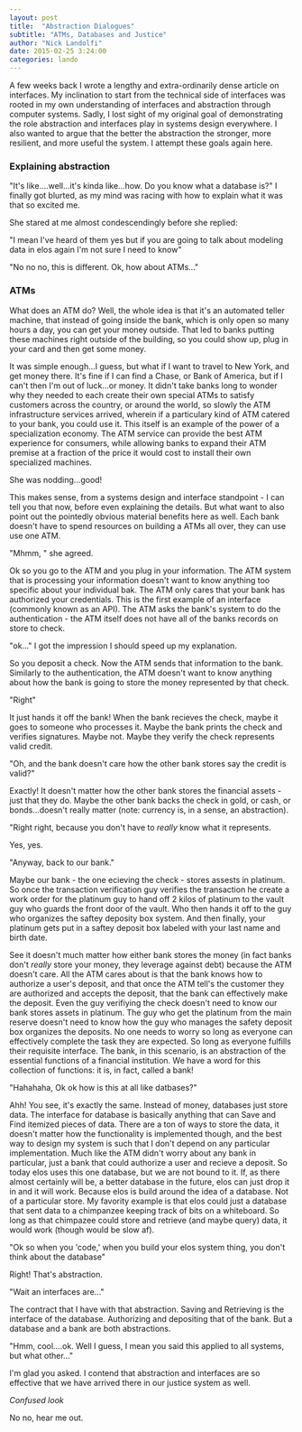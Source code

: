 ```yaml
---
layout: post
title:  "Abstraction Dialogues"
subtitle: "ATMs, Databases and Justice"
author: "Nick Landolfi"
date: 2015-02-25 3:24:00
categories: lando
---
```


A few weeks back I wrote a lengthy and extra-ordinarily dense article on interfaces. My inclination to start from the technical side of interfaces was rooted in my own understanding of interfaces and abstraction through computer systems. Sadly, I lost sight of my original goal of demonstrating the role abstraction and interfaces play in systems design everywhere. I also wanted to argue that the better the abstraction the stronger, more resilient, and more useful the system. I attempt these goals again here.

### Explaining abstraction

"It's like....well...it's kinda like...how. Do you know what a database is?" I finally got blurted, as my mind was racing with how to explain what it was that so excited me.

She stared at me almost condescendingly before she replied:

"I mean I've heard of them yes but if you are going to talk about modeling data in elos again I'm not sure I need to know"

"No no no, this is different. Ok, how about ATMs..."

### ATMs

What does an ATM do? Well, the whole idea is that it's an automated teller machine, that instead of going inside the bank, which is only open so many hours a day, you can get your money outside. That led to banks putting these machines right outside of the building, so you could show up, plug in your card and then get some money.

It was simple enough...I guess, but what if I want to travel to New York, and get money there. It's fine if I can find a Chase, or Bank of America, but if I can't then I'm out of luck...or money. It didn't take banks long to wonder why they needed to each create their own special ATMs to satisfy customers across the country, or around the world, so slowly the ATM infrastructure services arrived, wherein if a particulary kind of ATM catered to your bank, you could use it. This itself is an example of the power of a specialization economy. The ATM service can provide the best ATM experience for consumers, while allowing banks to expand their ATM premise at a fraction of the price it would cost to install their own specialized machines.

She was nodding...good!

This makes sense, from a systems design and interface standpoint - I can tell you that now, before even explaining the details. But what want to also point out the pointedly obvious material benefits here as well. Each bank doesn't have to spend resources on building a ATMs all over, they can use use one ATM.

"Mhmm, " she agreed.

Ok so you go to the ATM and you plug in your information. The ATM system that is processing your information doesn't want to know anything too specific about your individual bak. The ATM only cares that your bank has authorized your credentials. This is the first example of an interface (commonly known as an API). The ATM asks the bank's system to do the authentication - the ATM itself does not have all of the banks records on store to check.

"ok..." I got the impression I should speed up my explanation.

So you deposit a check. Now the ATM sends that information to the bank. Similarly to the authentication, the ATM doesn't want to know anything about how the bank is going to store the money represented by that check.

"Right"


It just hands it off the bank! When the bank recieves the check, maybe it goes to someone who processes it. Maybe the bank prints the check and verifies signatures. Maybe not. Maybe they verify the check represents valid credit.

"Oh, and the bank doesn't care how the other bank stores say the credit is valid?"

Exactly! It doesn't matter how the other bank stores the financial assets - just that they do. Maybe the other bank backs the check in gold, or cash, or bonds...doesn't really matter (note: currency is, in a sense, an abstraction).

"Right right, because you don't have to _really_ know what it represents.

Yes, yes.

"Anyway, back to our bank."

Maybe our bank - the one ecieving the check - stores assests in platinum. So once the transaction verification guy verifies the transaction he create a work order for the platinum guy to hand off 2 kilos of platinum to the vault guy who guards the front door of the vault. Who then hands it off to the guy who organizes the saftey deposity box system. And then finally, your platinum gets put in a saftey deposit box labeled with your last name and birth date.


See it doesn't much matter how either bank stores the money (in fact banks don't _really_ store your money, they leverage against debt) because the ATM doesn't care. All the ATM cares about is that the bank knows how to authorize a user's deposit, and that once the ATM tell's the customer they are authorized and accepts the deposit, that the bank can effectively make the deposit. Even the guy verifiying the check doesn't need to know our bank stores assets in platinum. The guy who get the platinum from the main reserve doesn't need to know how the guy who manages the safety deposit box organizes the deposits. No one needs to worry so long as everyone can effectively complete the task they are expected. So long as everyone fulfills their requisite interface. The bank, in this scenario, is an abstraction of the essential functions of a financial institution. We have a word for this collection of functions: it is, in fact, called a bank!

"Hahahaha, Ok ok how is this at all like datbases?"

Ahh! You see, it's exactly the same. Instead of money, databases just store data. The interface for database is basically anything that can Save and Find itemized pieces of data. There are a ton of ways to store the data, it doesn't matter how the functionality is implemented though, and the best way to design my system is such that I don't depend on any particular implementation. Much like the ATM didn't worry about any bank in particular, just a bank that could authorize a user and recieve a deposit. So today elos uses this one database, but we are not bound to it. If, as there almost certainly will be, a better database in the future, elos can just drop it in and it will work. Because elos is build around the idea of a database. Not of a particular store. My favority example is that elos could just a database that sent data to a chimpanzee keeping track of bits on a whiteboard. So long as that chimpazee could store and retrieve (and maybe query) data, it would work (though would be slow af).

"Ok so when you 'code,' when you build your elos system thing, you don't think about the database"

Right! That's abstraction.

"Wait an interfaces are..."

The contract that I have with that abstraction. Saving and Retrieving is the interface of the database. Authorizing and depositing that of the bank. But a database and  a bank are both abstractions.

"Hmm, cool....ok. Well I guess, I mean you said this applied to all systems, but what other..."

I'm glad you asked. I contend that abstraction and interfaces are so effective that we have arrived there in our justice system as well.

*Confused look*

No no, hear me out.
